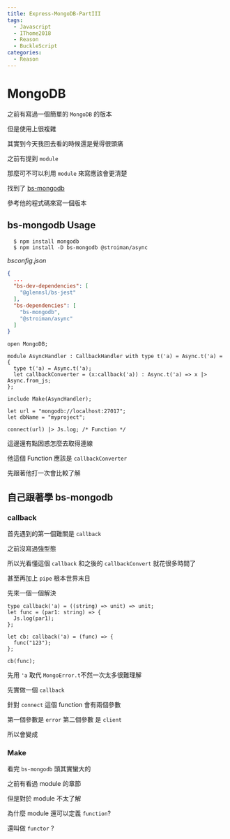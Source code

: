 ```yaml
---
title: Express-MongoDB-PartIII
tags:
  - Javascript
  - IThome2018
  - Reason
  - BuckleScript
categories:
  - Reason
---
```


# MongoDB

之前有寫過一個簡單的 `MongoDB` 的版本

但是使用上很複雜

其實到今天我回去看的時候還是覺得很頭痛

之前有提到 `module`

那麼可不可以利用 `module` 來寫應該會更清楚

找到了 [bs-mongodb](https://github.com/stroiman/bs-mongodb)

參考他的程式碼來寫一個版本

## bs-mongodb Usage

```
  $ npm install mongodb
  $ npm install -D bs-mongodb @stroiman/async
```

*bsconfig.json*
```json
{
  ...
  "bs-dev-dependencies": [
    "@glennsl/bs-jest"
  ],
  "bs-dependencies": [
    "bs-mongodb",
    "@stroiman/async"
  ]
}
```

```reason
open MongoDB;

module AsyncHandler : CallbackHandler with type t('a) = Async.t('a) = {
  type t('a) = Async.t('a);
  let callbackConverter = (x:callback('a)) : Async.t('a) => x |> Async.from_js;
};

include Make(AsyncHandler);

let url = "mongodb://localhost:27017";
let dbName = "myproject";

connect(url) |> Js.log; /* Function */
```

這邊還有點困惑怎麼去取得連線

他這個 Function 應該是 `callbackConverter`

先跟著他打一次會比較了解

## 自己跟著學 bs-mongodb

### callback

首先遇到的第一個難關是 `callback`

之前沒寫過強型態

所以光看懂這個 `callback` 和之後的 `callbackConvert` 就花很多時間了

甚至再加上 `pipe` 根本世界末日

先來一個一個解決

```reason
type callback('a) = ((string) => unit) => unit;
let func = (par1: string) => {
  Js.log(par1);
};

let cb: callback('a) = (func) => {
  func("123");
};

cb(func);
```

先用 `'a` 取代 `MongoError.t`不然一次太多很難理解

先實做一個  `callback`

針對 `connect` 這個 function 會有兩個參數

第一個參數是 `error` 第二個參數 是 `client`

所以會變成

### Make

看完 `bs-mongodb` 頭其實蠻大的

之前有看過 module 的章節

但是對於 module 不太了解

為什麼 module 還可以定義 `function`?

還叫做 `functor` ?

